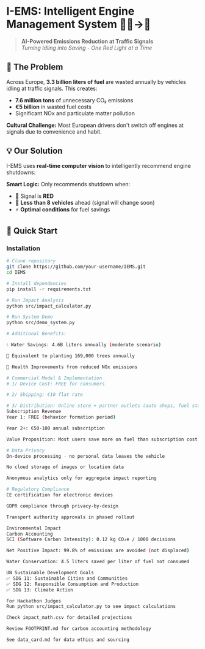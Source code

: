 # I-EMS: Intelligent Engine Management System 🚗💨→🌱

> **AI-Powered Emissions Reduction at Traffic Signals**  
> *Turning Idling into Saving - One Red Light at a Time*

## 🎯 The Problem

Across Europe, **3.3 billion liters of fuel** are wasted annually by vehicles idling at traffic signals. This creates:
- **7.6 million tons** of unnecessary CO₂ emissions
- **€5 billion** in wasted fuel costs
- Significant NOx and particulate matter pollution

**Cultural Challenge:** Most European drivers don't switch off engines at signals due to convenience and habit.

## 💡 Our Solution

I-EMS uses **real-time computer vision** to intelligently recommend engine shutdowns:


**Smart Logic:** Only recommends shutdown when:
- 🚦 Signal is **RED** 
- 🚗 **Less than 8 vehicles** ahead (signal will change soon)
- ⚡ **Optimal conditions** for fuel savings

## 🚀 Quick Start

### Installation
```bash
# Clone repository
git clone https://github.com/your-username/IEMS.git
cd IEMS

# Install dependencies
pip install -r requirements.txt

# Run Impact Analysis
python src/impact_calculator.py

# Run System Demo
python src/demo_system.py

# Additional Benefits:

💧 Water Savings: 4.6B liters annually (moderate scenario)

🌳 Equivalent to planting 169,000 trees annually

🏥 Health Improvements from reduced NOx emissions

# Commercial Model & Implementation
# 1/ Device Cost: FREE for consumers

# 2/ Shipping: €10 flat rate

# 3/ Distribution: Online store + partner outlets (auto shops, fuel stations)
Subscription Revenue
Year 1: FREE (behavior formation period)

Year 2+: €50-100 annual subscription

Value Proposition: Most users save more on fuel than subscription cost

# Data Privacy
On-device processing - no personal data leaves the vehicle

No cloud storage of images or location data

Anonymous analytics only for aggregate impact reporting

# Regulatory Compliance
CE certification for electronic devices

GDPR compliance through privacy-by-design

Transport authority approvals in phased rollout

Environmental Impact
Carbon Accounting
SCI (Software Carbon Intensity): 0.12 kg CO₂e / 1000 decisions

Net Positive Impact: 99.8% of emissions are avoided (not displaced)

Water Conservation: 4.5 liters saved per liter of fuel not consumed

UN Sustainable Development Goals
✅ SDG 11: Sustainable Cities and Communities
✅ SDG 12: Responsible Consumption and Production
✅ SDG 13: Climate Action

For Hackathon Judges
Run python src/impact_calculator.py to see impact calculations

Check impact_math.csv for detailed projections

Review FOOTPRINT.md for carbon accounting methodology

See data_card.md for data ethics and sourcing
